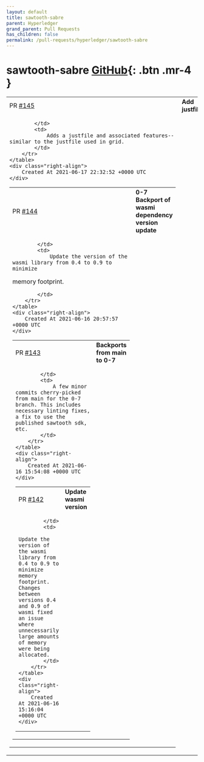 ```yaml
---
layout: default
title: sawtooth-sabre
parent: Hyperledger
grand_parent: Pull Requests
has_children: false
permalink: /pull-requests/hyperledger/sawtooth-sabre
---
```


# sawtooth-sabre <span class="fs-3 right-align">[GitHub](https://github.com/hyperledger/sawtooth-sabre){: .btn .mr-4 }</span>


<div>
    <table>
        <tr>
            <td>
                PR <a href="https://github.com/hyperledger/sawtooth-sabre/pull/145" class=".btn">#145</a>
            </td>
            <td>
                <b>
                    Add justfile
                </b>
            </td>
        </tr>
        <tr>
            <td>
                
            </td>
            <td>
                Adds a justfile and associated features--similar to the justfile used in grid.
            </td>
        </tr>
    </table>
    <div class="right-align">
        Created At 2021-06-17 22:32:52 +0000 UTC
    </div>
</div>

<div>
    <table>
        <tr>
            <td>
                PR <a href="https://github.com/hyperledger/sawtooth-sabre/pull/144" class=".btn">#144</a>
            </td>
            <td>
                <b>
                    0-7 Backport of wasmi dependency version update
                </b>
            </td>
        </tr>
        <tr>
            <td>
                
            </td>
            <td>
                Update the version of the wasmi library from 0.4 to 0.9 to minimize
memory footprint.

            </td>
        </tr>
    </table>
    <div class="right-align">
        Created At 2021-06-16 20:57:57 +0000 UTC
    </div>
</div>

<div>
    <table>
        <tr>
            <td>
                PR <a href="https://github.com/hyperledger/sawtooth-sabre/pull/143" class=".btn">#143</a>
            </td>
            <td>
                <b>
                    Backports from main to 0-7
                </b>
            </td>
        </tr>
        <tr>
            <td>
                
            </td>
            <td>
                A few minor commits cherry-picked from main for the 0-7 branch. This includes necessary linting fixes, a fix to use the published sawtooth sdk, etc.
            </td>
        </tr>
    </table>
    <div class="right-align">
        Created At 2021-06-16 15:54:08 +0000 UTC
    </div>
</div>

<div>
    <table>
        <tr>
            <td>
                PR <a href="https://github.com/hyperledger/sawtooth-sabre/pull/142" class=".btn">#142</a>
            </td>
            <td>
                <b>
                    Update wasmi version
                </b>
            </td>
        </tr>
        <tr>
            <td>
                
            </td>
            <td>
                Update the version of the wasmi library from 0.4 to 0.9 to minimize memory footprint. Changes between versions 0.4 and 0.9 of wasmi fixed an issue where unnecessarily large amounts of memory were being allocated.
            </td>
        </tr>
    </table>
    <div class="right-align">
        Created At 2021-06-16 15:16:04 +0000 UTC
    </div>
</div>

